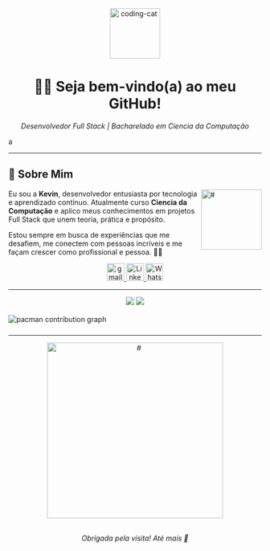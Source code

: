 <div align="center">
  <img src="https://media0.giphy.com/media/v1.Y2lkPTc5MGI3NjExNWRkMDc5dzZuN3U5NjhtOXFlamFjZzUzNHNpNDJ1eHFrNDR3YjZlNSZlcD12MV9pbnRlcm5hbF9naWZfYnlfaWQmY3Q9Zw/ASd0Ukj0y3qMM/giphy.gif" width="100" alt="coding-cat" />
</div>

<h1 align="center"> 🧑‍💻 Seja bem-vindo(a) ao meu GitHub! </h1> 
<p align="center"><i>Desenvolvedor Full Stack | Bacharelado em Ciencia da Computação</i></p>a

---

## 🌟 Sobre Mim

<img align="right" alt="#" src="https://media1.giphy.com/media/v1.Y2lkPTc5MGI3NjExaTRvbGt0aGxjcXp6MTF2OG0zdGgwYmJ6bHExbGs0azJ0ejZkNnh0ZCZlcD12MV9pbnRlcm5hbF9naWZfYnlfaWQmY3Q9Zw/bGgsc5mWoryfgKBx1u/giphy.gif" width="120" />

Eu sou a **Kevin**, desenvolvedor entusiasta por tecnologia e aprendizado contínuo. Atualmente curso **Ciencia da Computação** e aplico meus conhecimentos em projetos Full Stack que unem teoria, prática e propósito.

Estou sempre em busca de experiências que me desafiem, me conectem com pessoas incríveis e me façam crescer como profissional e pessoa. 🤝✨

<div align="center">
 
  <a href="mailto:kevinlopesdemorais@gmail.com">
    <img src="https://img.shields.io/static/v1?message=Gmail&logo=gmail&label=&color=FF6584&logoColor=white&labelColor=&style=for-the-badge" height="35" alt="gmail logo" />
  </a> 
  <a href="https://www.linkedin.com/in/kevin-lopes-151797221/">
    <img src="https://img.shields.io/static/v1?message=LinkedIn&logo=linkedin&label=&color=0077B5&logoColor=white&labelColor=&style=for-the-badge" height="35" alt="LinkedIn logo" />
  </a>
  <a href="https://wa.me/55514997922151">
    <img src="https://img.shields.io/static/v1?message=WhatsApp&logo=whatsapp&label=&color=25D366&logoColor=white&labelColor=&style=for-the-badge" height="35" alt="WhatsApp logo" />
  </a>
</div>

---

<div align="center">
  <img src="https://github-readme-stats.vercel.app/api/top-langs/?username=KevinLopes23&layout=compact&langs_count=20&theme=tokyonight" />
  <img src="https://github-readme-streak-stats.herokuapp.com/?user=KevinLopes23&theme=tokyonight" />
</div>

<br>

<picture>
  <source media="(prefers-color-scheme: dark)" srcset="https://raw.githubusercontent.com/Francine02/Francine02/output/pacman-contribution-graph-dark.svg">
  <source media="(prefers-color-scheme: light)" srcset="https://raw.githubusercontent.com/Francine02/Francine02/output/pacman-contribution-graph.svg">
  <img alt="pacman contribution graph" src="https://raw.githubusercontent.com/Francine02/Francine02/output/pacman-contribution-graph.svg">
</picture>

###
---

<div align="center">
  <img align="middle" src="https://media0.giphy.com/media/v1.Y2lkPTc5MGI3NjExZDdyZmo3bThlenRsazR3OXdhcm5zdGZ1eXl0MzFvbDVvaTNsZ2RydyZlcD12MV9pbnRlcm5hbF9naWZfYnlfaWQmY3Q9Zw/fWfowxJtHySJ0SGCgN/giphy.gif" width="350" alt="#" />
</div>
<br>
<p align="center"><i>Obrigada pela visita! Até mais 👻</i></p>
